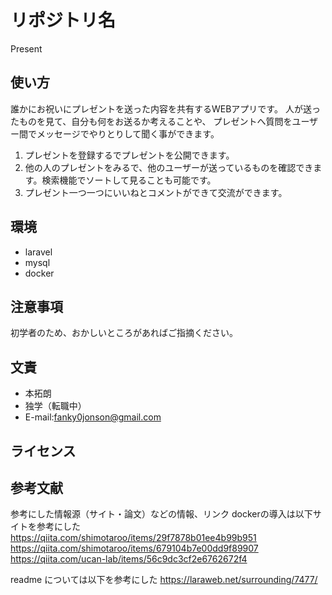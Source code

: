 # リポジトリ名
Present

## 使い方

誰かにお祝いにプレゼントを送った内容を共有するWEBアプリです。
人が送ったものを見て、自分も何をお送るか考えることや、
プレゼントへ質問をユーザー間でメッセージでやりとりして聞く事ができます。

1. プレゼントを登録するでプレゼントを公開できます。
2. 他の人のプレゼントをみるで、他のユーザーが送っているものを確認できます。検索機能でソートして見ることも可能です。
3. プレゼント一つ一つにいいねとコメントができて交流ができます。


## 環境

* laravel
* mysql
* docker


## 注意事項

初学者のため、おかしいところがあればご指摘ください。

## 文責

* 本拓朗
* 独学（転職中）
* E-mail:fanky0jonson@gmail.com


## ライセンス


## 参考文献

参考にした情報源（サイト・論文）などの情報、リンク
dockerの導入は以下サイトを参考にした
https://qiita.com/shimotaroo/items/29f7878b01ee4b99b951
https://qiita.com/shimotaroo/items/679104b7e00dd9f89907
https://qiita.com/ucan-lab/items/56c9dc3cf2e6762672f4

readme については以下を参考にした
https://laraweb.net/surrounding/7477/

